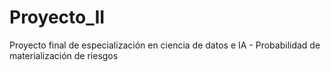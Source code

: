 # Proyecto_II
Proyecto final de especialización en ciencia de datos e IA - Probabilidad de materialización de riesgos
